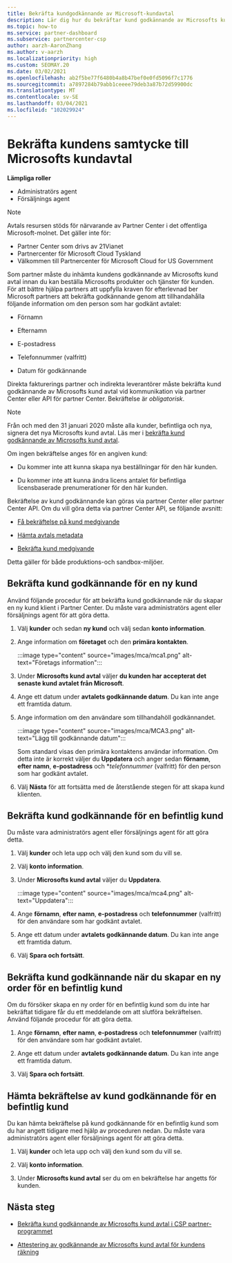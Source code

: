 ```yaml
---
title: Bekräfta kundgodkännande av Microsoft-kundavtal
description: Lär dig hur du bekräftar kund godkännande av Microsofts kund avtal. Det kan vara nödvändigt att beställa Microsoft-produkter och-tjänster för kunder.
ms.topic: how-to
ms.service: partner-dashboard
ms.subservice: partnercenter-csp
author: aarzh-AaronZhang
ms.author: v-aarzh
ms.localizationpriority: high
ms.custom: SEOMAY.20
ms.date: 03/02/2021
ms.openlocfilehash: ab2f5be77f6480b4a8b47bef0e0fd5096f7c1776
ms.sourcegitcommit: a7897284b79abb1ceeee79deb3a87b72d59900dc
ms.translationtype: MT
ms.contentlocale: sv-SE
ms.lasthandoff: 03/04/2021
ms.locfileid: "102029924"
---
```

# <a name="confirm-customer-acceptance-of-the-microsoft-customer-agreement"></a>Bekräfta kundens samtycke till Microsofts kundavtal


**Lämpliga roller**

- Administratörs agent
- Försäljnings agent

> [!NOTE]
> Avtals resursen stöds för närvarande av Partner Center i det offentliga Microsoft-molnet. Det gäller inte för:
> * Partner Center som drivs av 21Vianet
> * Partnercenter för Microsoft Cloud Tyskland
> * Välkommen till Partnercenter för Microsoft Cloud for US Government


Som partner måste du inhämta kundens godkännande av Microsofts kund avtal innan du kan beställa Microsofts produkter och tjänster för kunden. För att bättre hjälpa partners att uppfylla kraven för efterlevnad ber Microsoft partners att bekräfta godkännande genom att tillhandahålla följande information om den person som har godkänt avtalet:

- Förnamn

- Efternamn

- E-postadress

- Telefonnummer (valfritt)

- Datum för godkännande

Direkta fakturerings partner och indirekta leverantörer måste bekräfta kund godkännande av Microsofts kund avtal vid kommunikation via partner Center eller API för partner Center. Bekräftelse är *obligatorisk*.

>[!NOTE]
>Från och med den 31 januari 2020 måste alla kunder, befintliga och nya, signera det nya Microsofts kund avtal. Läs mer i [bekräfta kund godkännande av Microsofts kund avtal](confirm-customer-agreement.md).

Om ingen bekräftelse anges för en angiven kund:

- Du kommer inte att kunna skapa nya beställningar för den här kunden.

- Du kommer inte att kunna ändra licens antalet för befintliga licensbaserade prenumerationer för den här kunden.

Bekräftelse av kund godkännande kan göras via partner Center eller partner Center API. Om du vill göra detta via partner Center API, se följande avsnitt:

- [Få bekräftelse på kund medgivande](/partner-center/develop/get-confirmation-of-customer-consent)

- [Hämta avtals metadata](/partner-center/develop/get-agreement-metadata)

- [Bekräfta kund medgivande](/partner-center/develop/confirm-customer-consent)

Detta gäller för både produktions-och sandbox-miljöer.

## <a name="confirm-customer-acceptance-for-a-new-customer"></a>Bekräfta kund godkännande för en ny kund

Använd följande procedur för att bekräfta kund godkännande när du skapar en ny kund klient i Partner Center. Du måste vara administratörs agent eller försäljnings agent för att göra detta.

1. Välj **kunder** och sedan **ny kund** och välj sedan **konto information**.

2. Ange information om **företaget** och den **primära kontakten**.

   :::image type="content" source="images/mca/mca1.png" alt-text="Företags information":::

3. Under **Microsofts kund avtal** väljer **du kunden har accepterat det senaste kund avtalet från Microsoft**.

4. Ange ett datum under **avtalets godkännande datum**. Du kan inte ange ett framtida datum.

5. Ange information om den användare som tillhandahöll godkännandet.

   :::image type="content" source="images/mca/MCA3.png" alt-text="Lägg till godkännande datum":::

   Som standard visas den primära kontaktens användar information. Om detta inte är korrekt väljer du **Uppdatera** och anger sedan **förnamn**, **efter namn**, **e-postadress** och **telefonnummer* (valfritt) för den person som har godkänt avtalet.

6. Välj **Nästa** för att fortsätta med de återstående stegen för att skapa kund klienten.

## <a name="confirm-customer-acceptance-for-an-existing-customer"></a>Bekräfta kund godkännande för en befintlig kund

Du måste vara administratörs agent eller försäljnings agent för att göra detta.

1. Välj **kunder** och leta upp och välj den kund som du vill se.

2. Välj **konto information**.

3. Under **Microsofts kund avtal** väljer du **Uppdatera**.

   :::image type="content" source="images/mca/mca4.png" alt-text="Uppdatera":::

4. Ange **förnamn**, **efter namn**, **e-postadress** och **telefonnummer** (valfritt) för den användare som har godkänt avtalet.

5. Ange ett datum under **avtalets godkännande datum**. Du kan inte ange ett framtida datum.

6. Välj **Spara och fortsätt**.

## <a name="confirm-customer-acceptance-while-creating-new-order-for-an-existing-customer"></a>Bekräfta kund godkännande när du skapar en ny order för en befintlig kund

Om du försöker skapa en ny order för en befintlig kund som du inte har bekräftat tidigare får du ett meddelande om att slutföra bekräftelsen. Använd följande procedur för att göra detta.

1. Ange **förnamn**, **efter namn**, **e-postadress** och **telefonnummer** (valfritt) för den användare som har godkänt avtalet.

2. Ange ett datum under **avtalets godkännande datum**. Du kan inte ange ett framtida datum.

3. Välj **Spara och fortsätt**.

## <a name="retrieve-confirmation-of-customer-acceptance-for-an-existing-customer"></a>Hämta bekräftelse av kund godkännande för en befintlig kund

Du kan hämta bekräftelse på kund godkännande för en befintlig kund som du har angett tidigare med hjälp av proceduren nedan. Du måste vara administratörs agent eller försäljnings agent för att göra detta.

1. Välj **kunder** och leta upp och välj den kund som du vill se.

2. Välj **konto information**.

3. Under **Microsofts kund avtal** ser du om en bekräftelse har angetts för kunden.

## <a name="next-steps"></a>Nästa steg

- [Bekräfta kund godkännande av Microsofts kund avtal i CSP partner-programmet](confirm-customer-agreement.md)

- [Attestering av godkännande av Microsofts kund avtal för kundens räkning](attest-acceptance-customer-agreement.md)
